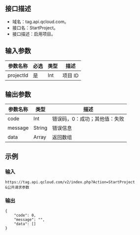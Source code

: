 ## 接口描述

- 域名：tag.api.qcloud.com。 
- 接口名：StartProject。
- 接口描述：启用项目。

## 输入参数

|参数名称|	必选|	类型|	描述|
|-------|------|------|------|
|projectId|	是|	Int	|项目 ID|

## 输出参数

|参数名称| 类型| 描述 |
|------|------|------|
|code |Int |错误码，0：成功；其他值：失败| 
|message |String |错误信息 |
|data| Array| 返回数组|

## 示例
### 输入
```
https://tag.api.qcloud.com/v2/index.php?Action=StartProject 
&公共请求参数

```

### 输出
```
{
    "code": 0,
    "message": "",
    "data": []
}
```
